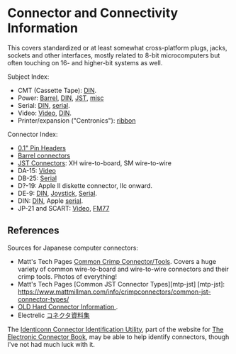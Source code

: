 Connector and Connectivity Information
======================================

This covers standardized or at least somewhat cross-platform plugs, jacks,
sockets and other interfaces, mostly related to 8-bit microcomputers but
often touching on 16- and higher-bit systems as well.

Subject Index:
- CMT (Cassette Tape): [DIN].
- Power: [Barrel], [DIN], [JST], [misc]
- Serial: [DIN], [serial].
- Video: [Video], [DIN].
- Printer/expansion ("Centronics"): [ribbon]

Connector Index:
- [0.1" Pin Headers][header]
- [Barrel connectors][barrel]
- [JST Connectors][jst]: XH wire-to-board, SM wire-to-wire
- DA-15: [Video]
- DB-25: [Serial]
- D?-19: Apple II diskette connector, IIc onward.
- DE-9: [DIN], [Joystick], [Serial].
- DIN: [DIN], Apple [serial].
- JP-21 and SCART: [Video], [FM77]


References
----------

Sources for Japanese computer connectors:
- Matt's Tech Pages [Common Crimp Connector/Tools][mtp]. Covers a huge
  variety of common wire-to-board and wire-to-wire connectors and their
  crimp tools. Photos of everything!
- Matt's Tech Pages [Common JST Connector Types][mtp-jst]
[mtp-jst]: https://www.mattmillman.com/info/crimpconnectors/common-jst-connector-types/
- [OLD Hard Connector Information ][oh].
- Electrelic [コネクタ資料集][el]

The [Identiconn Connector Identification Utility][cbid], part of the
website for [The Electronic Connector Book][cb], may be able to help
identify connectors, though I've not had much luck with it.


<!-------------------------------------------------------------------->
[barrel]: ./barrel.md
[din]: ./din.md
[header]: ./header.md
[joystick]: ./joystick.md
[jst]: ./jst.md
[misc]: ./misc.md
[ribbon]: ./ribbon.md
[serial]: ./serial.md
[video]: ./video.md

[fm77]: ../fm7fm77.md

[cb]: https://connectorbook.com/
[cbid]: https://connectorbook.com/identification.html?m=NN
[el]: https://electrelic.com/electrelic/node/226
[mtp]: https://www.mattmillman.com/info/crimpconnectors/
[oh]: https://www14.big.or.jp/~nijiyume/hard/jyoho/connect.htm
